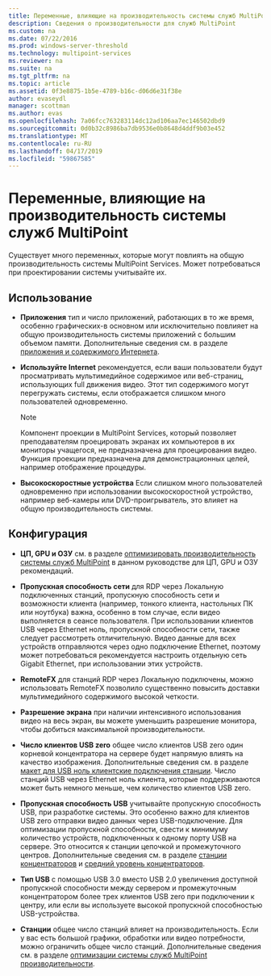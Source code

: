 ```yaml
---
title: Переменные, влияющие на производительность системы служб MultiPoint
description: Сведения о производительности для служб MultiPoint
ms.custom: na
ms.date: 07/22/2016
ms.prod: windows-server-threshold
ms.technology: multipoint-services
ms.reviewer: na
ms.suite: na
ms.tgt_pltfrm: na
ms.topic: article
ms.assetid: 0f3e8875-1b5e-4789-b16c-d06d6e31f38e
author: evaseydl
manager: scottman
ms.author: evas
ms.openlocfilehash: 7a06fcc763283114dc12ad106aa7ec146502dbd9
ms.sourcegitcommit: 0d0b32c8986ba7db9536e0b8648d4ddf9b03e452
ms.translationtype: MT
ms.contentlocale: ru-RU
ms.lasthandoff: 04/17/2019
ms.locfileid: "59867585"
---
```

# <a name="variables-affecting-multipoint-services-system-performance"></a>Переменные, влияющие на производительность системы служб MultiPoint
Существует много переменных, которые могут повлиять на общую производительность системы MultiPoint Services. Может потребоваться при проектировании системы учитывайте их.  
  
## <a name="usage"></a>Использование  
  
-   **Приложения** тип и число приложений, работающих в то же время, особенно графических\-в основном или исключительно повлияет на общую производительность системы приложений с большим объемом памяти. Дополнительные сведения см. в разделе [приложения и содержимого Интернета](hardware-and-performance-recommendations.md#applications-and-internet-content).  
  
-   **Используйте Internet** рекомендуется, если ваши пользователи будут просматривать мультимедийное содержимое или веб-страниц, использующих full движения видео. Этот тип содержимого могут перегружать системы, если отображается слишком много пользователей одновременно.  
  
    > [!NOTE]  
    > Компонент проекции в MultiPoint Services, который позволяет преподавателям проецировать экранах их компьютеров в их мониторы учащегося, не предназначена для проецирования видео. Функция проекции предназначена для демонстрационных целей, например отображение процедуры.  
  
-   **Высокоскоростные устройства** Если слишком много пользователей одновременно при использовании высокоскоростной устройство, например веб-камеры или DVD-проигрыватель, это влияет на общую производительность системы.  
  
## <a name="configuration"></a>Конфигурация  
  
-   **ЦП, GPU и ОЗУ** см. в разделе [оптимизировать производительность системы служб MultiPoint](hardware-and-performance-recommendations.md#optimize-multipoint-services-system-performance) в данном руководстве для ЦП, GPU и ОЗУ рекомендаций.  
-   **Пропускная способность сети** для RDP через Локальную подключенных станций, пропускную способность сети и возможности клиента (например, тонкого клиента, настольных ПК или ноутбука) важна, особенно в том случае, если видео выполняется в сеансе пользователя. При использовании клиентов USB через Ethernet ноль, пропускной способности сети, также следует рассмотреть отличительную. Видео данные для всех устройств отправляются через одно подключение Ethernet, поэтому может потребоваться рекомендуется настроить отдельную сеть Gigabit Ethernet, при использовании этих устройств.  
-   **RemoteFX** для станций RDP через Локальную подключены, можно использовать RemoteFX позволило существенно повысить доставки мультимедийного содержимого высокой четкости.  
-   **Разрешение экрана** при наличии интенсивного использования видео на весь экран, вы можете уменьшить разрешение монитора, чтобы добиться максимальной производительности.  
-   **Число клиентов USB zero** общее число клиентов USB zero один корневой концентратора на сервере будет напрямую влиять на качество изображения. Дополнительные сведения см. в разделе [макет для USB ноль клиентские подключения станции](MultiPoint-services-Site-Planning.md#layout-for-usb-zero-client-connected-stations). Число станций USB через Ethernet ноль клиента, которые поддерживаются может быть немного меньше, чем количество клиентов USB zero.  
-   **Пропускная способность USB** учитывайте пропускную способность USB, при разработке системы.  Это особенно важно для клиентов USB zero отправки видео данных через USB-подключение. Для оптимизации пропускной способности, свести к минимуму количество устройств, подключенных к одному порту USB на сервере. Это относится к станции цепочкой и промежуточного центров. Дополнительные сведения см. в разделе [станции концентраторов](MultiPoint-services-Site-Planning.md#station-hubs) и [средний уровень концентраторов](MultiPoint-services-Site-Planning.md#intermediate-hubs).  
  
-   **Тип USB** с помощью USB 3.0 вместо USB 2.0 увеличения доступной пропускной способности между сервером и промежуточным концентратором более трех клиентов USB zero при подключении к центру, или если вы используете высокой пропускной способностью USB-устройства.  
  
-   **Станции** общее число станций влияет на производительность. Если у вас есть большой графики, обработки или видео потребности, можно ограничить общее число станций. Дополнительные сведения см. в разделе [оптимизации системы служб MultiPoint производительности](hardware-and-performance-recommendations.md#optimize-multipoint-services-system-performance).